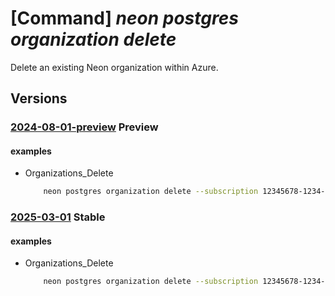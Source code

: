 # [Command] _neon postgres organization delete_

Delete an existing Neon organization within Azure.

## Versions

### [2024-08-01-preview](/Resources/mgmt-plane/L3N1YnNjcmlwdGlvbnMve30vcmVzb3VyY2Vncm91cHMve30vcHJvdmlkZXJzL25lb24ucG9zdGdyZXMvb3JnYW5pemF0aW9ucy97fQ==/2024-08-01-preview.xml) **Preview**

<!-- mgmt-plane /subscriptions/{}/resourcegroups/{}/providers/neon.postgres/organizations/{} 2024-08-01-preview -->

#### examples

- Organizations_Delete
    ```bash
        neon postgres organization delete --subscription 12345678-1234-1234-1234-123456789abc --resource-group demoResourceGroup --name demoNeonResource
    ```

### [2025-03-01](/Resources/mgmt-plane/L3N1YnNjcmlwdGlvbnMve30vcmVzb3VyY2Vncm91cHMve30vcHJvdmlkZXJzL25lb24ucG9zdGdyZXMvb3JnYW5pemF0aW9ucy97fQ==/2025-03-01.xml) **Stable**

<!-- mgmt-plane /subscriptions/{}/resourcegroups/{}/providers/neon.postgres/organizations/{} 2025-03-01 -->

#### examples

- Organizations_Delete
    ```bash
        neon postgres organization delete --subscription 12345678-1234-1234-1234-123456789abc --resource-group demoResourceGroup --name demoNeonResource
    ```
